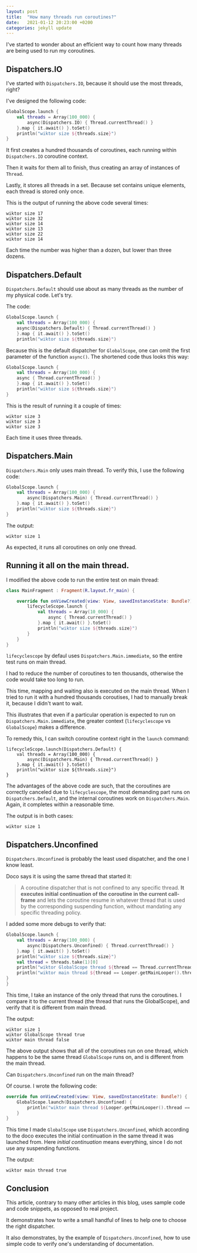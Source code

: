 ```yaml
---
layout: post
title:  "How many threads run coroutines?"
date:   2021-01-12 20:23:00 +0200
categories: jekyll update
---
```


I've started to wonder about an efficient way to count how many threads are being used to run my coroutines.

## Dispatchers.IO

I've started with `Dispatchers.IO`, because it should use the most threads, right?

I've designed the following code:

```kotlin
GlobalScope.launch {
    val threads = Array(100_000) {
        async(Dispatchers.IO) { Thread.currentThread() }
    }.map { it.await() }.toSet()
    println("wiktor size ${threads.size}")
}
```

It first creates a hundred thousands of coroutines, each running within `Dispatchers.IO` coroutine context.

Then it waits for them all to finish, thus creating an array of instances of `Thread`.

Lastly, it stores all threads in a set. Because set contains unique elements, each thread is stored only once.

This is the output of running the above code several times:

```
wiktor size 17
wiktor size 32
wiktor size 14
wiktor size 13
wiktor size 22
wiktor size 14
```

Each time the number was higher than a dozen, but lower than three dozens.

## Dispatchers.Default

`Dispatchers.Default` should use about as many threads as the number of my physical code. Let's try.

The code:

```kotlin
GlobalScope.launch {
    val threads = Array(100_000) {
    async(Dispatchers.Default) { Thread.currentThread() }
    }.map { it.await() }.toSet()
    println("wiktor size ${threads.size}")
```

Because this is the default dispatcher for `GlobalScope`, one can omit the first parameter of the function `async()`. The shortened code thus looks this way:

```kotlin
GlobalScope.launch {
    val threads = Array(100_000) {
    async { Thread.currentThread() }
    }.map { it.await() }.toSet()
    println("wiktor size ${threads.size}")
}

```

This is the result of running it a couple of times:

```
wiktor size 3
wiktor size 3
wiktor size 3
```

Each time it uses three threads.

## Dispatchers.Main

`Dispatchers.Main` only uses main thread. To verify this, I use the following code:

```kotlin
GlobalScope.launch {
    val threads = Array(100_000) {
        async(Dispatchers.Main) { Thread.currentThread() }
    }.map { it.await() }.toSet()
    println("wiktor size ${threads.size}")
}
```

The output:

```
wiktor size 1
```

As expected, it runs all coroutines on only one thread.

## Running it all on the main thread.

I modified the above code to run the entire test on main thread:

```kotlin
class MainFragment : Fragment(R.layout.fr_main) {

    override fun onViewCreated(view: View, savedInstanceState: Bundle?) {
        lifecycleScope.launch {
            val threads = Array(10_000) {
                async { Thread.currentThread() }
            }.map { it.await() }.toSet()
            println("wiktor size ${threads.size}")
        }
    }
}
```

`lifecyclescope` by defaul uses `Dispatchers.Main.immediate`, so the entire test runs on main thread.

I had to reduce the number of coroutines to ten thousands, otherwise the code would take too long to run.

This time, mapping and waiting also is executed on the main thread. When I tried to run it with a hundred thousands coroutises, I had to manually break it, because I didn't want to wait.

This illustrates that even if a particular operation is expected to run on `Dispatchers.Main.immediate`, the greater context (`lifecyclescope` vs `GlobalScope`) makes a difference.

To remedy this, I can switch coroutine context right in the `launch` command:

```
lifecycleScope.launch(Dispatchers.Default) {
    val threads = Array(100_000) {
        async(Dispatchers.Main) { Thread.currentThread() }
    }.map { it.await() }.toSet()
    println("wiktor size ${threads.size}")
}
```

The advantages of the above code are such, that the coroutines are correctly canceled due to `lifecyclescope`, the most demanding part runs on `Dispatchers.Default`, and the internal coroutines work on `Dispatchers.Main`. Again, it completes within a reasonable time.

The output is in both cases:

```
wiktor size 1
```

## Dispatchers.Unconfined

`Dispatchers.Unconfined` is probably the least used dispatcher, and the one I know least.

Doco says it is using the same thread that started it:

> A coroutine dispatcher that is not confined to any specific thread. **It executes initial continuation of the coroutine in the current call-frame** and lets the coroutine resume in whatever thread that is used by the corresponding suspending function, without mandating any specific threading policy.

I added some more debugs to verify that:

```kotlin
GlobalScope.launch {
    val threads = Array(100_000) {
        async(Dispatchers.Unconfined) { Thread.currentThread() }
    }.map { it.await() }.toSet()
    println("wiktor size ${threads.size}")
    val thread = threads.take(1)[0]
    println("wiktor GlobalScope thread ${thread == Thread.currentThread()}")
    println("wiktor main thread ${thread == Looper.getMainLooper().thread}")
}
}
```

This time, I take an instance of the only thread that runs the coroutines. I compare it to the current thread (the thread that runs the GlobalScope), and verify that it is different from main thread.

The output:

```
wiktor size 1
wiktor GlobalScope thread true
wiktor main thread false
```

The above output shows that all of the coroutines run on one thread, which happens to be the same thread `GlobalScope` runs on, and is different from the main thread.

Can `Dispatchers.Unconfined` run on the main thread?

Of course. I wrote the following code:

```kotlin
override fun onViewCreated(view: View, savedInstanceState: Bundle?) {
    GlobalScope.launch(Dispatchers.Unconfined) {
        println("wiktor main thread ${Looper.getMainLooper().thread == Thread.currentThread()}")
    }
}
```

This time I made `GlobalScope` use `Dispatchers.Unconfined`, which according to the doco executes the initial continuation in the same thread it was launched from. Here *initial continuation* means everything, since I do not use any suspending functions.

The output:

```
wiktor main thread true
```

## Conclusion

This article, contrary to many other articles in this blog, uses sample code and code snippets, as opposed to real project.

It demonstrates how to write a small handful of lines to help one to choose the right dispatcher.

It also demonstrates, by the example of `Dispatchers.Unconfined`, how to use simple code to verify one's understanding of documentation.
